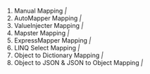 1. Manual Mapping *|*
2. AutoMapper Mapping *|*
3. ValueInjecter Mapping *|*
4. Mapster Mapping *|*
5. ExpressMapper Mapping *|*
6. LINQ Select Mapping *|*
7. Object to Dictionary Mapping *|*
8. Object to JSON & JSON to Object Mapping *|*
